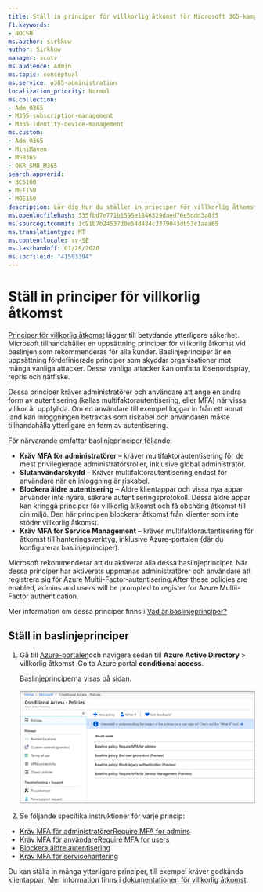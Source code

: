 ```yaml
---
title: Ställ in principer för villkorlig åtkomst för Microsoft 365-kampanjer
f1.keywords:
- NOCSH
ms.author: sirkkuw
author: Sirkkuw
manager: scotv
ms.audience: Admin
ms.topic: conceptual
ms.service: o365-administration
localization_priority: Normal
ms.collection:
- Adm_O365
- M365-subscription-management
- M365-identity-device-management
ms.custom:
- Adm_O365
- MiniMaven
- MSB365
- OKR_SMB_M365
search.appverid:
- BCS160
- MET150
- MOE150
description: Lär dig hur du ställer in principer för villkorlig åtkomst för Microsoft 365-kampanjer.
ms.openlocfilehash: 335fbd7e771b1595e1846529daed76e5ddd3a8f5
ms.sourcegitcommit: 1c91b7b24537d0e54d484c3379043db53c1aea65
ms.translationtype: MT
ms.contentlocale: sv-SE
ms.lasthandoff: 01/29/2020
ms.locfileid: "41593394"
---
```

# <a name="set-up-conditional-access-policies"></a>Ställ in principer för villkorlig åtkomst

[Principer för villkorlig åtkomst](https://docs.microsoft.com/azure/active-directory/conditional-access/overview) lägger till betydande ytterligare säkerhet. Microsoft tillhandahåller en uppsättning principer för villkorlig åtkomst vid baslinjen som rekommenderas för alla kunder. Baslinjeprinciper är en uppsättning fördefinierade principer som skyddar organisationer mot många vanliga attacker. Dessa vanliga attacker kan omfatta lösenordspray, repris och nätfiske.

Dessa principer kräver administratörer och användare att ange en andra form av autentisering (kallas multifaktorautentisering, eller MFA) när vissa villkor är uppfyllda. Om en användare till exempel loggar in från ett annat land kan inloggningen betraktas som riskabel och användaren måste tillhandahålla ytterligare en form av autentisering. 

För närvarande omfattar baslinjeprinciper följande:
- **Kräv MFA för administratörer** &ndash; kräver multifaktorautentisering för de mest privilegierade administratörsroller, inklusive global administratör.
- **Slutanvändarskydd** &ndash; Kräver multifaktorautentisering endast för användare när en inloggning är riskabel. 
- **Blockera äldre autentisering** &ndash; Äldre klientappar och vissa nya appar använder inte nyare, säkrare autentiseringsprotokoll. Dessa äldre appar kan kringgå principer för villkorlig åtkomst och få obehörig åtkomst till din miljö. Den här principen blockerar åtkomst från klienter som inte stöder villkorlig åtkomst. 
- **Kräv MFA för Service Management** &ndash; kräver multifaktorautentisering för åtkomst till hanteringsverktyg, inklusive Azure-portalen (där du konfigurerar baslinjeprinciper). 

Microsoft rekommenderar att du aktiverar alla dessa baslinjeprinciper. När dessa principer har aktiverats uppmanas administratörer och användare att registrera sig för Azure Multii-Factor-autentisering.After these policies are enabled, admins and users will be prompted to register for Azure Multii-Factor authentication.

Mer information om dessa principer finns i [Vad är baslinjeprinciper?](https://docs.microsoft.com/azure/active-directory/conditional-access/concept-baseline-protection)


## <a name="set-up-baseline-policies"></a>Ställ in baslinjeprinciper

1. Gå till [Azure-portalen](https://portal.azure.com)och navigera sedan till **Azure Active Directory** \> villkorlig åtkomst .Go to Azure portal **conditional access**.
    
    Baslinjeprinciperna visas på sidan. <br/> <br/>
    ![Sida som visar originalprinciper för villkorlig åtkomst.](media/baslinepolicies.png)
1. Se följande specifika instruktioner för varje princip:

  - [Kräv MFA för administratörerRequire MFA for admins](https://docs.microsoft.com/azure/active-directory/conditional-access/howto-baseline-protect-administrators)
- [Kräv MFA för användareRequire MFA for users](https://docs.microsoft.com/azure/active-directory/conditional-access/howto-baseline-protect-end-users)  
 - [Blockera äldre autentisering](https://docs.microsoft.com/azure/active-directory/conditional-access/howto-baseline-protect-legacy-auth)
  - [Kräv MFA för servicehantering](https://docs.microsoft.com/azure/active-directory/conditional-access/howto-baseline-protect-azure)

Du kan ställa in många ytterligare principer, till exempel kräver godkända klientappar. Mer information finns i [dokumentationen för villkorlig åtkomst](https://docs.microsoft.com/azure/active-directory/conditional-access/).
